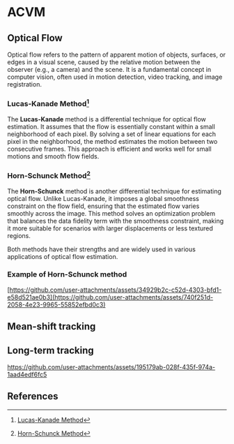 # ACVM


## Optical Flow

Optical flow refers to the pattern of apparent motion of objects, surfaces, or edges in a visual scene, caused by the relative motion between the observer (e.g., a camera) and the scene. It is a fundamental concept in computer vision, often used in motion detection, video tracking, and image registration.

### Lucas-Kanade Method[^1]
The **Lucas-Kanade** method is a differential technique for optical flow estimation. It assumes that the flow is essentially constant within a small neighborhood of each pixel. By solving a set of linear equations for each pixel in the neighborhood, the method estimates the motion between two consecutive frames. This approach is efficient and works well for small motions and smooth flow fields.

### Horn-Schunck Method[^2]

The **Horn-Schunck** method is another differential technique for estimating optical flow. Unlike Lucas-Kanade, it imposes a global smoothness constraint on the flow field, ensuring that the estimated flow varies smoothly across the image. This method solves an optimization problem that balances the data fidelity term with the smoothness constraint, making it more suitable for scenarios with larger displacements or less textured regions.

Both methods have their strengths and are widely used in various applications of optical flow estimation.

### Example of Horn-Schunck method


[https://github.com/user-attachments/assets/34929b2c-c52d-4303-bfd1-e58d521ae0b3](https://github.com/user-attachments/assets/740f251d-2058-4e23-9965-55852efbd0c3)



## Mean-shift tracking


## Long-term tracking
https://github.com/user-attachments/assets/195179ab-028f-435f-974a-1aad4edf6fc5

##

## References
[^1]: [Lucas-Kanade Method](https://www.researchgate.net/publication/215458777_An_Iterative_Image_Registration_Technique_with_an_Application_to_Stereo_Vision_IJCAI)
[^2]: [Horn-Schunck Method](https://www.sciencedirect.com/science/article/abs/pii/0004370281900242)







